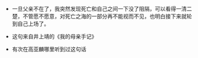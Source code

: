 - 一旦父亲不在了，我突然发现死亡和自己之间一下没了阻隔，可以看得一清二楚，不管愿不愿意，对死亡之海的一部分再不能视而不见，也明白接下来就轮到自己上场了。

- 这句来自井上靖的《我的母亲手记》
- 有次在高亚麟哪里听到过这句话